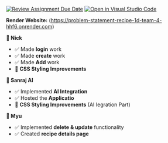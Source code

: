 [![Review Assignment Due Date](https://classroom.github.com/assets/deadline-readme-button-22041afd0340ce965d47ae6ef1cefeee28c7c493a6346c4f15d667ab976d596c.svg)](https://classroom.github.com/a/nU6LtIQR)
[![Open in Visual Studio Code](https://classroom.github.com/assets/open-in-vscode-2e0aaae1b6195c2367325f4f02e2d04e9abb55f0b24a779b69b11b9e10269abc.svg)](https://classroom.github.com/online_ide?assignment_repo_id=18111658&assignment_repo_type=AssignmentRepo)

**Render Website:** (https://problem-statement-recipe-1d-team-4-hhf6.onrender.com)

 **👤 Nick**
- ✅ Made **login** work
- ✅ Made **create** work
- ✅ Made **Add** work
- 🎨 **CSS Styling Improvements**

 **🤖 Sanraj AI**
- ✅ Implemented **AI Integration**
- ✅ Hosted the **Applicatio**
- 🎨 **CSS Styling Improvements** (AI Iegration Part)
  
 **👤 Myu**
- ✅ Implemented **delete & update** functionality
- ✅ Created **recipe details page**
